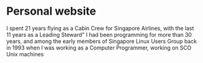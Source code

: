 # Personal website

I spent 21 years flying as a Cabin Crew for Singapore Airlines, with the last 11 years as a Leading Steward"
I had been programming for more than 30 years, and among the early members of Singapore Linux Users Group back in 1993 when I was working as a Computer Programmer, working on SCO Unix machines